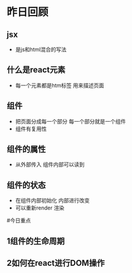 # 昨日回顾
## jsx 
- 是js和html混合的写法
## 什么是react元素
- 每一个元素都是htm标签 用来描述页面
## 组件
- 把页面分成每一个部分 每一个部分就是一个组件
- 组件有复用性
## 组件的属性
- 从外部传入 组件内部可以读到
## 组件的状态
- 在组件内部初始化 内部进行改变
- 可以重新render 渲染

#今日重点
## 1组件的生命周期
## 2如何在react进行DOM操作
